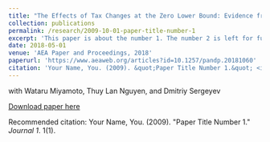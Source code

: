 ```yaml
---
title: "The Effects of Tax Changes at the Zero Lower Bound: Evidence from Japan"
collection: publications
permalink: /research/2009-10-01-paper-title-number-1
excerpt: 'This paper is about the number 1. The number 2 is left for future work.'
date: 2018-05-01
venue: 'AEA Paper and Proceedings, 2018'
paperurl: 'https://www.aeaweb.org/articles?id=10.1257/pandp.20181060'
citation: 'Your Name, You. (2009). &quot;Paper Title Number 1.&quot; <i>Journal 1</i>. 1(1).'
---
```

with Wataru Miyamoto, Thuy Lan Nguyen, and Dmitriy Sergeyev

[Download paper here](https://www.aeaweb.org/articles?id=10.1257/pandp.20181060)

Recommended citation: Your Name, You. (2009). "Paper Title Number 1." <i>Journal 1</i>. 1(1).